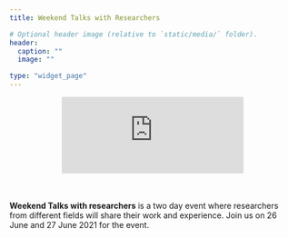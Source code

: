 ```yaml
---
title: Weekend Talks with Researchers

# Optional header image (relative to `static/media/` folder).
header:
  caption: ""
  image: ""

type: "widget_page"
---
```


<style>
  .center {
  align-items: center;
  display: flex;
  justify-content: center;
  }
</style>

<div class='center'>
  <iframe src="https://free.timeanddate.com/countdown/i7ukd1l7/n1863/cf100/cm0/cu4/ct0/cs0/ca0/co0/cr0/ss0/cac000/cpc000/pcfff/tc66c/fs225/szw320/szh135/iso2021-06-26T12:00:00" allowtransparency="true" frameborder="0" width="320" height="135"></iframe>
</div>
<br/><br/>

**Weekend Talks with researchers** is a two day event where researchers from different fields will share their work and experience. Join us on 26 June and 27 June 2021 for the event.

